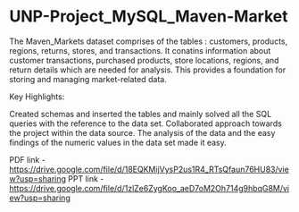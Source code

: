 # UNP-Project_MySQL_Maven-Market

The Maven_Markets dataset comprises of the tables : customers, products, regions, returns, stores, and transactions. It conatins information about customer transactions, purchased products, store locations, regions, and return details which are needed for analysis. This provides a foundation for storing and managing market-related data.

Key Highlights:

Created schemas and inserted the tables and mainly solved all the SQL queries with the reference to the data set.
Collaborated approach towards the project within the data source.
The analysis of the data and the easy findings of the numeric values in the data set made it easy.

PDF link -  https://drive.google.com/file/d/18EQKMijVysP2us1R4_RTsQfaun76HU83/view?usp=sharing
PPT link - https://drive.google.com/file/d/1zlZe6ZygKoo_aeD7oM2Oh714g9hbqG8M/view?usp=sharing
